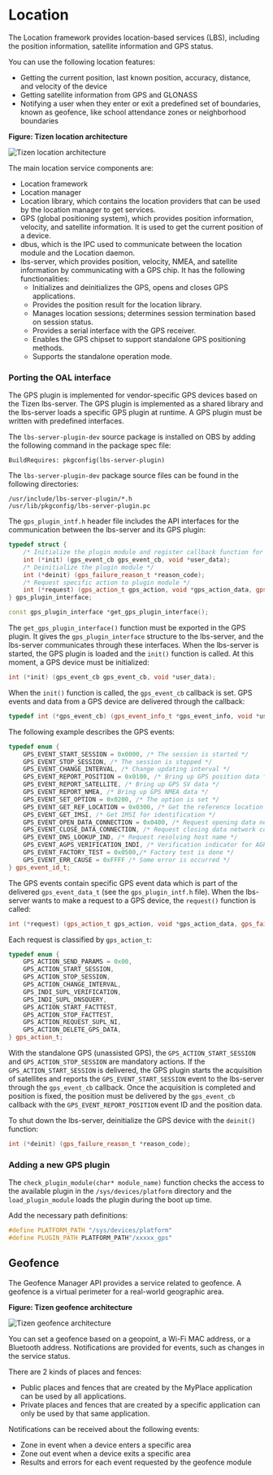 # Location

The Location framework provides location-based services (LBS), including the position information, satellite information and GPS status.

You can use the following location features:

- Getting the current position, last known position, accuracy, distance, and velocity of the device
- Getting satellite information from GPS and GLONASS
- Notifying a user when they enter or exit a predefined set of boundaries, known as geofence, like school attendance zones or neighborhood boundaries

**Figure: Tizen location architecture**

![Tizen location architecture](media/location.png)

The main location service components are:

- Location framework
- Location manager
- Location library, which contains the location providers that can be used by the location manager to get services.
- GPS (global positioning system), which provides position information, velocity, and satellite information. It is used to get the current position of a device.
- dbus, which is the IPC used to communicate between the location module and the Location daemon.
- lbs-server, which provides position, velocity, NMEA, and satellite information by communicating with a GPS chip. It has the following functionalities:
  - Initializes and deinitializes the GPS, opens and closes GPS applications.
  - Provides the position result for the location library.
  - Manages location sessions; determines session termination based on session status.
  - Provides a serial interface with the GPS receiver.
  - Enables the GPS chipset to support standalone GPS positioning methods.
  - Supports the standalone operation mode.



### Porting the OAL interface

The GPS plugin is implemented for vendor-specific GPS devices based on the Tizen lbs-server. The GPS plugin is implemented as a shared library and the lbs-server loads a specific GPS plugin at runtime. A GPS plugin must be written with predefined interfaces.

The `lbs-server-plugin-dev` source package is installed on OBS by adding the following command in the package spec file:

```
BuildRequires: pkgconfig(lbs-server-plugin)
```

The `lbs-server-plugin-dev` package source files can be found in the following directories:

```
/usr/include/lbs-server-plugin/*.h
/usr/lib/pkgconfig/lbs-server-plugin.pc
```

The `gps_plugin_intf.h` header file includes the API interfaces for the communication between the lbs-server and its GPS plugin:

```cpp
typedef struct {
    /* Initialize the plugin module and register callback function for event delivery */
    int (*init) (gps_event_cb gps_event_cb, void *user_data);
    /* Deinitialize the plugin module */
    int (*deinit) (gps_failure_reason_t *reason_code);
    /* Request specific action to plugin module */
    int (*request) (gps_action_t gps_action, void *gps_action_data, gps_failure_reason_t *reason_code);
} gps_plugin_interface;
```

```cpp
const gps_plugin_interface *get_gps_plugin_interface();
```

The `get_gps_plugin_interface()` function must be exported in the GPS plugin. It gives the `gps_plugin_interface` structure to the lbs-server, and the lbs-server communicates through these interfaces. When the lbs-server is started, the GPS plugin is loaded and the `init()` function is called. At this moment, a GPS device must be initialized:

```cpp
int (*init) (gps_event_cb gps_event_cb, void *user_data);
```

When the `init()` function is called, the `gps_event_cb` callback is set. GPS events and data from a GPS device are delivered through the callback:

```cpp
typedef int (*gps_event_cb) (gps_event_info_t *gps_event_info, void *user_data);
```

The following example describes the GPS events:

```cpp
typedef enum {
    GPS_EVENT_START_SESSION = 0x0000, /* The session is started */
    GPS_EVENT_STOP_SESSION, /* The session is stopped */
    GPS_EVENT_CHANGE_INTERVAL, /* Change updating interval */
    GPS_EVENT_REPORT_POSITION = 0x0100, /* Bring up GPS position data */
    GPS_EVENT_REPORT_SATELLITE, /* Bring up GPS SV data */
    GPS_EVENT_REPORT_NMEA, /* Bring up GPS NMEA data */
    GPS_EVENT_SET_OPTION = 0x0200, /* The option is set */
    GPS_EVENT_GET_REF_LOCATION = 0x0300, /* Get the reference location for AGPS */
    GPS_EVENT_GET_IMSI, /* Get IMSI for identification */
    GPS_EVENT_OPEN_DATA_CONNECTION = 0x0400, /* Request opening data network connection */
    GPS_EVENT_CLOSE_DATA_CONNECTION, /* Request closing data network connection */
    GPS_EVENT_DNS_LOOKUP_IND, /* Request resolving host name */
    GPS_EVENT_AGPS_VERIFICATION_INDI, /* Verification indicator for AGPS is required */
    GPS_EVENT_FACTORY_TEST = 0x0500,/* Factory test is done */
    GPS_EVENT_ERR_CAUSE = 0xFFFF /* Some error is occurred */
} gps_event_id_t;
```

The GPS events contain specific GPS event data which is part of the delivered `gps_event_data_t` (see the `gps_plugin_intf.h` file). When the lbs-server wants to make a request to a GPS device, the `request()` function is called:

```cpp
int (*request) (gps_action_t gps_action, void *gps_action_data, gps_failure_reason_t *reason_code);
```

Each request is classified by `gps_action_t`:

```cpp
typedef enum {
    GPS_ACTION_SEND_PARAMS = 0x00,
    GPS_ACTION_START_SESSION,
    GPS_ACTION_STOP_SESSION,
    GPS_ACTION_CHANGE_INTERVAL,
    GPS_INDI_SUPL_VERIFICATION,
    GPS_INDI_SUPL_DNSQUERY,
    GPS_ACTION_START_FACTTEST,
    GPS_ACTION_STOP_FACTTEST,
    GPS_ACTION_REQUEST_SUPL_NI,
    GPS_ACTION_DELETE_GPS_DATA,
} gps_action_t;
```

With the standalone GPS (unassisted GPS), the `GPS_ACTION_START_SESSION` and `GPS_ACTION_STOP_SESSION` are mandatory actions. If the `GPS_ACTION_START_SESSION` is delivered, the GPS plugin starts the acquisition of satellites and reports the `GPS_EVENT_START_SESSION` event to the lbs-server through the `gps_event_cb` callback. Once the acquisition is completed and position is fixed, the position must be delivered by the `gps_event_cb` callback with the `GPS_EVENT_REPORT_POSITION` event ID and the position data.

To shut down the lbs-server, deinitialize the GPS device with the `deinit()` function:

```cpp
int (*deinit) (gps_failure_reason_t *reason_code);
```

### Adding a new GPS plugin

The `check_plugin_module(char* module_name)` function checks the access to the available plugin in the `/sys/devices/platform` directory and the `load_plugin_module` loads the plugin during the boot up time.

Add the necessary path definitions:

```cpp
#define PLATFORM_PATH "/sys/devices/platform"
#define PLUGIN_PATH PLATFORM_PATH"/xxxxx_gps"
```

## Geofence

The Geofence Manager API provides a service related to geofence. A geofence is a virtual perimeter for a real-world geographic area.

**Figure: Tizen geofence architecture**

![Tizen geofence architecture](media/524px-geofence.png)

You can set a geofence based on a geopoint, a Wi-Fi MAC address, or a Bluetooth address. Notifications are provided for events, such as changes in the service status.

There are 2 kinds of places and fences:

- Public places and fences that are created by the MyPlace application can be used by all applications.
- Private places and fences that are created by a specific application can only be used by that same application.

Notifications can be received about the following events:

- Zone in event when a device enters a specific area
- Zone out event when a device exits a specific area
- Results and errors for each event requested by the geofence module
